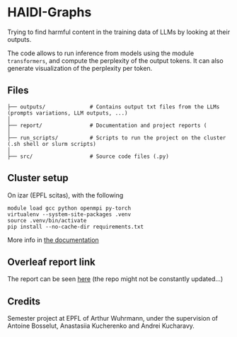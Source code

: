 # HAIDI-Graphs

Trying to find harmful content in the training data of LLMs by looking at their outputs. 

The code allows to run inference from models using the module `transformers`, and compute the perplexity of the output tokens. It can also generate visualization of the perplexity per token.



## Files

```
├── outputs/              # Contains output txt files from the LLMs (prompts variations, LLM outputs, ...)
│
├── report/               # Documentation and project reports (
│
├── run_scripts/          # Scripts to run the project on the cluster (.sh shell or slurm scripts)
│
├── src/                  # Source code files (.py)
```

## Cluster setup

On izar (EPFL scitas), with the following 

```
module load gcc python openmpi py-torch
virtualenv --system-site-packages .venv
source .venv/bin/activate
pip install --no-cache-dir requirements.txt 
```
More info in [the documentation](https://scitas-doc.epfl.ch/user-guide/software/python/python-venv/)

## Overleaf report link
The report can be seen [here](https://www.overleaf.com/read/mdhmztdpjvrd#749e7e) (the repo might not be constantly updated...)

## Credits

Semester project at EPFL of Arthur Wuhrmann, under the supervision of Antoine Bosselut, Anastasiia Kucherenko and Andrei Kucharavy.
